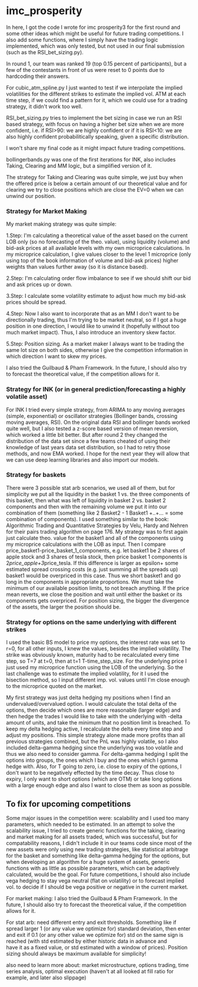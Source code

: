 # imc_prosperity

In here, I got the code I wrote for imc prosperity3 for the first round and some other ideas which might be useful for future trading competitions. I also add some functions, where I simply have the trading logic implemented, which was only 
tested, but not used in our final submission (such as the RSI_bet_sizing.py).

In round 1, our team was ranked 19 (top 0.15 percent of participants), but a few of the contestants in front of us were reset to 0 points due to hardcoding their answers.

For cubic_atm_spline.py I just wanted to test if we interpolate the implied volatilities for the different strikes to estimate the implied vol. ATM at each time step, if we could find a pattern for it, which we could use for a trading strategy, it didn't work too well.

RSI_bet_sizing.py tries to implement the bet sizing in case we run an RSI based strategy, with focus on having a higher bet size when we are more confident, i.e. if RSI>90: we are highly confident or if it is RSI<10: we are also highly confident probabilitically speaking, given a specific distribution.

I won't share my final code as it might impact future trading competitions.

bollingerbands.py was one of the first iterations for INK, also includes Taking, Clearing and MM logic, but a simplified version of it.


The strategy for Taking and Clearing was quite simple, we just buy when the offered price is below a certain amount of our theoretical value and for clearing we try to close positions which are close the EV=0 when we can unwind our position.

### Strategy for Market Making

My market making strategy was quite simple:

1.Step: I'm calculating a theoretical value of the asset based on the current LOB only (so no forecasting of the theo. value), 
        using liquidity (volume) and bid-ask prices at all available levels with my own microprice calculations.
        In my microprice calculation, I give values closer to the level 1 microprice (only using top of the book information of volume and bid-ask prices) higher weights than values further away (so it is distance based).
        
2.Step: I'm calculating order flow imbalance to see if we should shift our bid and ask prices up or down.

3.Step: I calculate some volatility estimate to adjust how much my bid-ask prices should be spread.

4.Step: Now I also want to incorporate that as an MM I don't want to be directionally trading, thus I'm trying to be market neutral, so if I got a huge position in one direction, I would like to unwind it (hopefully without too much 
        market impact). Thus, I also introduce an inventory skew factor.

5.Step: Position sizing. As a market maker I always want to be trading the same lot size on both sides, otherwise I give the competition information in which direction I want to skew my prices. 

I also tried the Guilbaud & Pham Framework.
In the future, I should also try to forecast the theoretical value, if the competition allows for it.

### Strategy for INK (or in general prediction/forecasting a highly volatile asset)

For INK I tried every simple strategy, from ARIMA to any moving averages (simple, exponential) or oscillator strategies (Bollinger bands, crossing moving averages, RSI). On the original data RSI and bollinger bands worked quite well,
but I also tested a z-score based version of mean reversion, which worked a little bit better. But after round 2 they changed the distribution of the data set since a few teams cheated of using their knowledge of last years data set distribution, so I had to retry those methods, and now EMA worked. I hope for the next year they will allow that we can use deep learning libraries and also import our models.

### Strategy for baskets

There were 3 possible stat arb scenarios, we used all of them, but for simplicity we put all the liquidity in the basket 1 vs. the three components of this basket, then what was left of liquidity in basket 2 vs. basket 2 components and then with the remaining volume we put it into our combination of them (something like 2 Basket2 - 1 Basket1 +..+... = some combination of components). I used something similar to the book: Algorithmic Trading and Quantitative Strategies by Velu, Hardy and Nehren for their pairs trading algorithm on page 176. 
My strategy was to first again just calculate theo. value for the basket1 and all of the components using my microprice calculations with the LOB as input. Then I compare 
price_basket1-price_basket_1_components, e.g. let basket1 be 2 shares of apple stock and 3 shares of tesla stock, then price basket 1 components is 2*price_apple+3*price_tesla.
If this difference is larger as epsilon+ some estimated spread crossing costs (e.g. just summing all the spreads up) basket1 would be overpriced in this case. Thus we short basket1 and go long in the components in appropriate proportions.
We must take the minimum of our available position limits, to not breach anything. If the price mean reverts, we close the position and wait until either the basket or its components gets overpriced.
For position sizing, the bigger the divergence of the assets, the larger the position should be.


### Strategy for options on the same underlying with different strikes

I used the basic BS model to price my options, the interest rate was set to r=0, for all other inputs, I knew the values, besides the implied volatility.
The strike was obviously known, maturity had to be recalculated every time step, so T=7 at t=0, then at t=1 T-time_step_size. For the underlying price I just used my microprice function using the LOB of the underlying.
So the last challenge was to estimate the implied volatility, for it I used the bisection method, so I input different imp. vol. values until I'm close enough to the microprice quoted on the market. 

My first strategy was just delta hedging my positions when I find an undervalued/overvalued option. I would calculate the total delta of the options, then decide which ones are more reasonable (larger edge) and then hedge the trades I would like to take with the underlying with -delta amount of units, and take the minimum that no position limit is breached. To keep my delta hedging active, I recalculate the delta every time step and adjust my positions. This simple strategy alone made more profits than all previous strategies combined, but the PnL was highly volatile, so I also included delta-gamma hedging since the underlying was too volatile and thus we also need to consider gamma. 
For delta-gamma hedging I split the options into groups, the ones which I buy and the ones which I gamma hedge with. Also, for T going to zero, i.e. close to expiry of the options, I don't want to be negatively effected by the time decay.
Thus close to expiry, I only want to short options (which are OTM) or take long options with a large enough edge and also I want to close them as soon as possible. 


## To fix for upcoming competitions

Some major issues in the competition were: scalability and I used too many parameters, which needed to be estimated. In an attempt to solve the scalability issue, I tried to create generic functions for the taking, clearing and market making for all assets traded, which was successful, but for compatability reasons, I didn't include it in our teams code since most of the new assets were only using new trading strategies, like statistical arbitrage for the basket and something like delta-gamma hedging for the options, but when developing an algorithm for a huge system of assets, generic functions with as little as possible parameters, which can be adaptively calculated, would be the goal.
For future competitions, I should also include vega hedging to stay vega neutral (flat on volatility) or to forecast implied vol. to decide if I should be vega positive or negative in the current market.

For market making:      I also tried the Guilbaud & Pham Framework.
                        In the future, I should also try to forecast the theoretical value, if the competition allows for it.

For  stat arb:         need different entry and exit thresholds. Something like if spread larger 1 (or any value we optimize for) standard deviation, then enter and exit if 0.1 (or any other value we optimize for) std on the same sign is                         reached (with std estimated by either historic data in advance and                          
                       have it as a fixed value, or std estimated with a window of prices). 
                       Position sizing should always be maximum available for simplicity!


also need to learn more about: market microstructure, options trading, time series analysis, optimal execution (haven't at all looked at fill ratio for example, and later also slippage)
